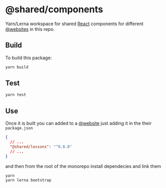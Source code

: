 # @shared/components

Yarn/Lerna workspace for shared [React][react] components for different [@websites][@websites] in this repo.

## Build

To build this package:

```sh
yarn build
```

## Test

```sh
yarn test
```

## Use

Once it is built you can added to a [@website][@websites] just adding it in the their `package.json`

```json
{
  // ...
  "@shared/lessons": "^0.0.0"
  // ...
}
```

and then from the root of the monorepo install dependecies and link them

```sh
yarn
yarn lerna bootstrap
```

[react]: https://reactjs.org/
[@websites]: ../../@websites/readme.md
